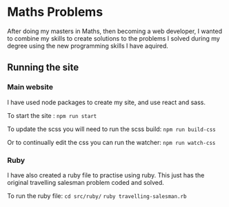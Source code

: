 # Maths Problems
After doing my masters in Maths, then becoming a web developer, I wanted to combine my skills to create solutions to the problems I solved during my degree using the new programming skills I have aquired.

## Running the site

### Main website
I have used node packages to create my site, and use react and sass.

To start the site :
```npm run start```

To update the scss you will need to run the scss build:
```npm run build-css```

Or to continually edit the css you can run the watcher:
```npm run watch-css```

### Ruby
I have also created a ruby file to practise using ruby. This just has the original travelling salesman problem coded and solved. 

To run the ruby file:
```cd src/ruby/```
```ruby travelling-salesman.rb```

